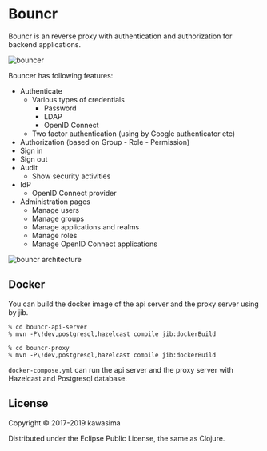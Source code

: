 # Bouncr

Bouncr is an reverse proxy with authentication and authorization for backend applications.

![bouncer](http://2.bp.blogspot.com/-kVVeXhsM8yU/VIhOpmLlnDI/AAAAAAAApfY/O5N9L72Byo4/s450/job_sp.png)

Bouncer has following features:

- Authenticate
    - Various types of credentials
        - Password
        - LDAP
        - OpenID Connect
    - Two factor authentication (using by Google authenticator etc)
- Authorization (based on Group - Role - Permission)
- Sign in
- Sign out
- Audit
    - Show security activities
- IdP
    - OpenID Connect provider
- Administration pages
    - Manage users
    - Manage groups
    - Manage applications and realms
    - Manage roles
    - Manage OpenID Connect applications

![bouncr architecture](https://i.imgur.com/BXWLGPG.png)


## Docker

You can build the docker image of the api server and the proxy server using by jib.

```
% cd bouncr-api-server
% mvn -P\!dev,postgresql,hazelcast compile jib:dockerBuild
```

```
% cd bouncr-proxy
% mvn -P\!dev,postgresql,hazelcast compile jib:dockerBuild
```

`docker-compose.yml` can run the api server and the proxy server with Hazelcast and Postgresql database.

## License

Copyright © 2017-2019 kawasima

Distributed under the Eclipse Public License, the same as Clojure.
